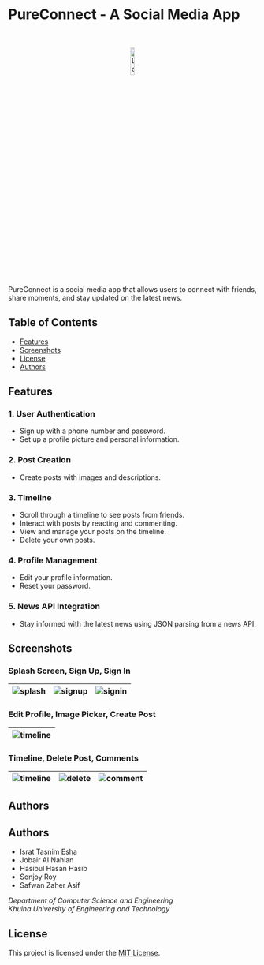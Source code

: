 # PureConnect - A Social Media App

<br>

<p align="center">
  <img src="https://raw.githubusercontent.com/IsratTasnimEsha/Social-Media-App/main/assets/88322977/f5789813-5b53-4559-9878-58d2e7d70c22.png" alt="Logo" width="12%">
</p>

PureConnect is a social media app that allows users to connect with friends, share moments, and stay updated on the latest news.

## Table of Contents
- [Features](#features)
- [Screenshots](#screenshots)
- [License](#license)
- [Authors](#authors)

## Features

### 1. User Authentication
- Sign up with a phone number and password.
- Set up a profile picture and personal information.

### 2. Post Creation
- Create posts with images and descriptions.

### 3. Timeline
- Scroll through a timeline to see posts from friends.
- Interact with posts by reacting and commenting.
- View and manage your posts on the timeline.
- Delete your own posts.

### 4. Profile Management
- Edit your profile information.
- Reset your password.

### 5. News API Integration
- Stay informed with the latest news using JSON parsing from a news API.

## Screenshots

### Splash Screen, Sign Up, Sign In

| ![splash](https://github.com/IsratTasnimEsha/Social-Media-App/assets/88322977/0439e77b-4d27-4984-a30a-b20b7c84e50a.png) | ![signup](https://github.com/IsratTasnimEsha/Social-Media-App/assets/88322977/4d4f02d3-3966-4931-987c-4cdec45e8530.png) | ![signin](https://github.com/IsratTasnimEsha/Social-Media-App/assets/88322977/33467ad4-cb8b-4a46-aa32-ff77667c2c17.png) |
|---|---|---|

### Edit Profile, Image Picker, Create Post

| ![timeline](https://github.com/IsratTasnimEsha/Social-Media-App/assets/88322977/bae2458e-a892-4e1b-8bf9-e27d0b2899ad) |
|---|

### Timeline, Delete Post, Comments

| ![timeline](https://raw.githubusercontent.com/IsratTasnimEsha/Social-Media-App/main/assets/88322977/7a1d9f25-39f2-4162-af0c-918582018db2.png) | ![delete](https://raw.githubusercontent.com/IsratTasnimEsha/Social-Media-App/main/assets/88322977/b7d38318-2d61-46c7-8d2e-040f0fe1af7d.png) | ![comment](https://raw.githubusercontent.com/IsratTasnimEsha/Social-Media-App/main/assets/88322977/379afc3a-05a0-4a3e-a793-abac10d75745.png) |
|---|---|---|


## Authors

## Authors

- Israt Tasnim Esha
- Jobair Al Nahian
- Hasibul Hasan Hasib
- Sonjoy Roy
- Safwan Zaher Asif

*Department of Computer Science and Engineering*  
*Khulna University of Engineering and Technology*



## License

This project is licensed under the [MIT License](LICENSE).
